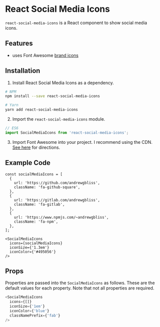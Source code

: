 # React Social Media Icons
`react-social-media-icons` is a React component to show social media icons.

## Features
- uses Font Awesome [brand icons](http://fontawesome.io/icons/#brand)

## Installation
1. Install React Social Media Icons as a dependency.
```bash
# NPM
npm install --save react-social-media-icons

# Yarn
yarn add react-social-media-icons
```

2. Import the `react-social-media-icons` module.
```javascript
// ES6
import SocialMediaIcons from 'react-social-media-icons';
```

3. Import Font Awesome into your project. I recommend using the CDN.
[See here](http://fontawesome.io/get-started/) for directions.

## Example Code

```
const socialMediaIcons = [
  {
    url: 'https://github.com/andrewgbliss',
    className: 'fa-github-square',
  },
  {
    url: 'https://gitlab.com/andrewgbliss',
    className: 'fa-gitlab',
  },
  {
    url: 'https://www.npmjs.com/~andrewgbliss',
    className: 'fa-npm',
  },
];

<SocialMediaIcons
  icons={socialMediaIcons}
  iconSize={'1.3em'}
  iconColor={'#495056'}
/>
```

## Props
Properties are passed into the `SocialMediaIcons` as follows. These are the default values for each property. Note that not all properties are required.
```javascript
<SocialMediaIcons
  icons={[]}
  iconSize={'1em'}
  iconColor={'blue'}
  classNamePrefix={'fab'}
/>
```